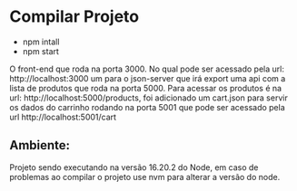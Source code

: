 # Compilar Projeto

 - npm intall
 - npm start 

O front-end que roda na porta 3000. No qual pode ser acessado pela url: http://localhost:3000
um para o json-server que irá export uma api com a lista de produtos que roda na porta 5000. Para acessar os produtos é na url: http://localhost:5000/products, foi adicionado um cart.json para servir os dados do carrinho rodando na porta 5001 que pode ser acessado pela url http://localhost:5001/cart

## Ambiente:

Projeto sendo executando na versão 16.20.2 do Node, em caso de problemas ao compilar o projeto use nvm para alterar a versão do node.
